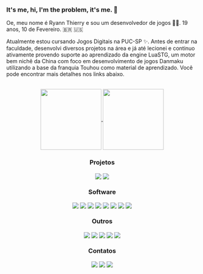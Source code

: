 ### It's me, hi, I'm the problem, it's me. 🎵

Oe, meu nome é Ryann Thierry e sou um desenvolvedor de jogos 🏳‍🌈. 19 anos, 10 de Fevereiro. 🇧🇷 🇺🇸

Atualmente estou cursando Jogos Digitais na PUC-SP ✨. Antes de entrar na faculdade, desenvolvi diversos projetos na área e já até lecionei e continuo ativamente provendo suporte ao aprendizado da engine LuaSTG, um motor bem nichê da China com foco em desenvolvimento de jogos Danmaku utilizando a base da franquia Touhou como material de aprendizado. Você pode encontrar mais detalhes nos links abaixo.<br/>
<br/>
<div align="center">
  <a href="https://github.com/RyannThi">
  <img align="center" height="160" src="https://github-readme-stats.vercel.app/api?username=RyannThi&show_icons=true&theme=tokyonight&bg_color=00000000"/>
  <img align="center" height="160" src="https://github-readme-stats.vercel.app/api/top-langs/?username=RyannThi&layout=compact&bg_color=00000000&title_color=70a5fd&icon_color=bf91f3&text_color=38bdae"/>
  </a>
</div>

<div align=center>
  <h3>Projetos</h3>
  <a href="https://ryann1908.itch.io/">
  <img align="center" src="https://img.shields.io/badge/Itch-%23FF0B34.svg?style=for-the-badge&logo=Itch.io&logoColor=white"/></a>
  <a href="https://www.youtube.com/channel/UC5jUDyVZaTkqO_5PrcN-YQQ">
  <img align="center" src="https://img.shields.io/badge/YouTube-%23FF0000.svg?style=for-the-badge&logo=YouTube&logoColor=white"/></a>
</div>

<div align=center>
  <h3>Software</h3>
  <img align="center" src="https://img.shields.io/badge/adobe%20photoshop-%2331A8FF.svg?style=for-the-badge&logo=adobe%20photoshop&logoColor=white" onclick="" style="pointer-events: none;"/>
  <img align="center" src="https://img.shields.io/badge/blender-%23F5792A.svg?style=for-the-badge&logo=blender&logoColor=white" onclick="" style="pointer-events: none;"/>
  <img align="center" src="https://img.shields.io/badge/Canva-%2300C4CC.svg?style=for-the-badge&logo=Canva&logoColor=white" onclick="" style="pointer-events: none;"/>
  <img align="center" src="https://img.shields.io/badge/unity-%23000000.svg?style=for-the-badge&logo=unity&logoColor=white" onclick="" style="pointer-events: none;"/>
  <img align="center" src="https://img.shields.io/badge/Notepad++-90E59A.svg?style=for-the-badge&logo=notepad%2b%2b&logoColor=black" onclick="" style="pointer-events: none;"/>
  <img align="center" src="https://img.shields.io/badge/IntelliJIDEA-000000.svg?style=for-the-badge&logo=intellij-idea&logoColor=white" onclick="" style="pointer-events: none;"/>
  <img align="center" src="https://img.shields.io/badge/Visual%20Studio-5C2D91.svg?style=for-the-badge&logo=visual-studio&logoColor=white" onclick="" style="pointer-events: none;"/>
  <img align="center" src="https://img.shields.io/badge/Microsoft_Office-D83B01?style=for-the-badge&logo=microsoft-office&logoColor=white" onclick="" style="pointer-events: none;"/>
</div>

<div align=center>
  <h3>Outros</h3>
  <a href="https://www.duolingo.com/profile/RyannThier3">
  <img align="center" src="https://img.shields.io/badge/Duolingo-%234DC730.svg?style=for-the-badge&logo=Duolingo&logoColor=white"/></a>
  <img align="center" src="https://img.shields.io/badge/riotgames-D32936.svg?style=for-the-badge&logo=riotgames&logoColor=white" onclick="" style="pointer-events: none;"/>
  <img align="center" src="https://img.shields.io/badge/Playstation%204-003791?style=for-the-badge&logo=playstation-4&logoColor=white" onclick="" style="pointer-events: none;"/>
  <img align="center" src="https://img.shields.io/badge/Android-3DDC84?style=for-the-badge&logo=android&logoColor=white" onclick="" style="pointer-events: none;"/>
  <img align="center" src="https://img.shields.io/badge/Windows-0078D6?style=for-the-badge&logo=windows&logoColor=white" onclick="" style="pointer-events: none;"/>
</div>

<div align=center>
  <h3>Contatos</h3>
  <a href="mailto:ryann1908@hotmail.com">
  <img align="center" src="https://img.shields.io/badge/Microsoft_Outlook-0078D4?style=for-the-badge&logo=microsoft-outlook&logoColor=white"/></a>
  <a href="https://www.discordapp.com/users/523282299396030484">
  <img align="center" src="https://img.shields.io/badge/Discord-%235865F2.svg?style=for-the-badge&logo=discord&logoColor=white"/></a>
  <a href="https://twitter.com/RyannThi">
  <img align="center" src="https://img.shields.io/badge/Twitter-%231DA1F2.svg?style=for-the-badge&logo=Twitter&logoColor=white"/></a>
</div>
